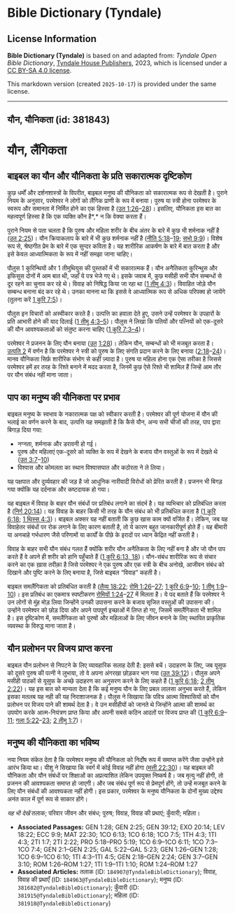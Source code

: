 # Bible Dictionary (Tyndale)

## License Information

**Bible Dictionary (Tyndale)** is based on and adapted from: _Tyndale Open Bible Dictionary_, [Tyndale House Publishers](https://tyndaleopenresources.com/), 2023, which is licensed under a [CC BY-SA 4.0 license](https://creativecommons.org/licenses/by-sa/4.0/legalcode.en).

This markdown version (created `2025-10-17`) is provided under the same license.



--------------------------------

## यौन, यौनिकता (id: 381843)

यौन, लैंगिकता
=============

बाइबल का यौन और यौनिकता के प्रति सकारात्मक दृष्टिकोण
----------------------------------------------------

कुछ धर्मों और दर्शनशास्त्रों के विपरीत, बाइबल मनुष्य की यौनिकता को सकारात्मक रूप से देखती है। पुराने नियम के अनुसार, परमेश्वर ने लोगों को लैंगिक प्राणी के रूप में बनाया। पुरुष या स्त्री होना परमेश्वर के स्वरूप और समानता में निर्मित होने का एक हिस्सा है ([उत 1:26](https://ref.ly/Gen1:26-Gen1:28)–[28](https://ref.ly/Gen1:26-Gen1:28))। इसलिए, यौनिकता इस बात का महत्वपूर्ण हिस्सा है कि एक व्यक्ति कौन है*,* न कि वेक्या करता हैं। 

पुराने नियम से पता चलता है कि पुरुष और महिला शरीर के बीच अंतर के बारे में कुछ भी शर्मनाक नहीं है ([उत 2:25](https://ref.ly/Gen2:25))। यौन क्रियाकलाप के बारे में भी कुछ शर्मनाक नहीं है ([नीति 5:18](https://ref.ly/Prov5:18-Prov5:19)–[19](https://ref.ly/Prov5:18-Prov5:19); [सभो 9:9](https://ref.ly/Eccl9:9))। विशेष रूप से, श्रेष्ठगीत प्रेम के बारे में एक सुन्दर कविता है। यह शारीरिक आकर्षण के बारे में बात करता है और इसे केवल आध्यात्मिकता के रूप में नहीं समझा जाना चाहिए।

पौलुस 1 कुरिन्थियों और 1 तीमुथियुस की पुस्तकों में भी सकारात्मक हैं। यौन अनैतिकता कुरिन्थुस और इफिसुस दोनों में आम बात थी, जहाँ ये पत्र भेजे गए थे। इसके जवाब में, कुछ मसीही सभी यौन सम्बन्धों से दूर रहने का चुनाव कर रहे थे। विवाह को निषिद्ध किया जा रहा था ([1 तीमु 4:3](https://ref.ly/1Tim4:3))। विवाहित जोड़े यौन सम्बन्ध बनाना बंद कर रहे थे। उनका मानना ​​था कि इससे वे आध्यात्मिक रूप से अधिक परिपक्व हो जायेंगे (तुलना करें [1 कुरि 7:5](https://ref.ly/1Cor7:5))।

पौलुस इन विचारों को अस्वीकार करते है। उत्पत्ति का हवाला देते हुए, उसने उन्हें परमेश्वर के उपहारों के प्रति आभारी होने की याद दिलाई ([1 तीमु 4:3–5](https://ref.ly/1Tim4:3-1Tim4:5))। पौलुस ने लिखा कि पतियों और पत्नियों को एक\-दूसरे की यौन आवश्यकताओं को संतुष्ट करना चाहिए ([1 कुरि 7:3–4](https://ref.ly/1Cor7:3-1Cor7:4))।

परमेश्वर ने प्रजनन के लिए यौन बनाया ([उत](https://ref.ly/Gen2:1-Gen2:25) [1:28](https://ref.ly/Gen1:28))। लेकिन यौन, सम्बन्धों को भी मजबूत करता है। [उत्पति 2](https://ref.ly/Gen2:1-Gen2:25) में वर्णन है कि परमेश्वर ने स्त्री को पुरुष के लिए संगति प्रदान करने के लिए बनाया ([2:18](https://ref.ly/Gen2:18-Gen2:24)–[24](https://ref.ly/Gen2:18-Gen2:24))। मानव यौनिकता सिर्फ़ शारीरिक संभोग से कहीं ज़्यादा है। पुरुष या महिला होना एक ऐसा तरीका है जिससे परमेश्वर हमें हर तरह के रिश्ते बनाने में मदद करता है, जिनमें कुछ ऐसे रिश्ते भी शामिल हैं जिन्हें आम तौर पर यौन संबंध नहीं माना जाता।

पाप का मनुष्य की यौनिकता पर प्रभाव
----------------------------------

बाइबल मनुष्य के स्वभाव के नकारात्मक पक्ष को स्वीकार करती है। परमेश्वर की पूर्ण योजना में यौन की भलाई का वर्णन करने के बाद, उत्पत्ति यह समझाती है कि कैसे यौन, अन्य सभी चीजों की तरह, पाप द्वारा बिगाड़ दिया गया:

* नग्नता, शर्मनाक और डरावनी हो गई।
* पुरुष और महिलाएं एक\-दूसरे को व्यक्ति के रूप में देखने के बजाय यौन वस्तुओं के रूप में देखते थे ([उत 3:7](https://ref.ly/Gen3:7-Gen3:10)–[10](https://ref.ly/Gen3:7-Gen3:10))
* विश्वास और कोमलता का स्थान विश्वासघात और कठोरता ने ले लिया।

यह पक्षपात और दुर्व्यवहार की जड़ है जो आधुनिक नारीवादी विरोधों को प्रेरित करती है। प्रजनन भी बिगड़ गया क्योंकि यह दर्दनाक और कष्टदायक हो गया।

यह बाइबल में विवाह के बाहर यौन संबंधों पर प्रतिबंध लगाने का संदर्भ है। यह व्यभिचार को प्रतिबंधित करता है ([निर्ग 20:14](https://ref.ly/Exod20:14))। यह विवाह के बाहर किसी भी तरह के यौन संबंध को भी प्रतिबंधित करता है ([1 कुरि 6:18](https://ref.ly/1Cor6:18); [1 थिस्स 4:3](https://ref.ly/1Thess4:3))। बाइबल अक्सर यह नहीं बताती कि कुछ खास काम क्यों वर्जित हैं। लेकिन, जब यह विवाहेतर संबंधों पर रोक लगाने के लिए कारण बताती है, तो ये कारण बहुत जानकारीपूर्ण होते हैं। यह बीमारी या अनचाहे गर्भधारण जैसे परिणामों या कार्यों के पीछे के इरादों पर ध्यान केंद्रित नहीं करती है।

विवाह के बाहर सभी यौन संबंध गलत हैं क्योंकि शरीर यौन अनैतिकता के लिए नहीं बना है और जो यौन पाप करते हैं वे अपने ही शरीर को हानि पहुँचाते हैं ([1 कुरि 6:13, 18](https://ref.ly/1Cor6:13,1Cor6:18))। यौन\-संबंध शारीरिक रूप से संचार करने का एक ख़ास तरीक़ा है जिसे परमेश्‍वर ने एक पुरुष और एक स्त्री के बीच अनोखे, आजीवन संबंध को दिखाने और पुष्टि करने के लिए बनाया है, जिसे बाइबल “विवाह” कहती है।

बाइबल समलैंगिकता को प्रतिबंधित करती है ([लैव्य 18:22](https://ref.ly/Lev18:22); [रोमि 1:26](https://ref.ly/Rom1:26-Rom1:27)–[27](https://ref.ly/Rom1:26-Rom1:27); [1 कुरि 6:9](https://ref.ly/1Cor6:9-1Cor6:10)–[10](https://ref.ly/1Cor6:9-1Cor6:10); [1 तीमु 1:9](https://ref.ly/1Tim1:9-1Tim1:10)–[10](https://ref.ly/1Tim1:9-1Tim1:10))। इस प्रतिबंध का एकमात्र स्पष्टीकरण [रोमियों 1:24](https://ref.ly/Rom1:24-Rom1:27)–[27](https://ref.ly/Rom1:24-Rom1:27) में मिलता है। ये पद बताते हैं कि परमेश्वर ने उन लोगों से मुंह मोड़ लिया जिन्होंने उनकी उपासना करने के बजाय सृजित वस्तुओं की उपासना की। उन्होंने परमेश्वर को छोड़ दिया और अपने पापपूर्ण इच्छाओं में लिप्त हो गए, जिसमें समलैंगिकता भी शामिल है। इस दृष्टिकोण में, समलैंगिकता को पुरुषों और महिलाओं के लिए जीवन बनाने के लिए स्थापित प्राकृतिक व्यवस्था के विरुद्ध माना जाता है। 

यौन प्रलोभन पर विजय प्राप्त करना
--------------------------------

बाइबल यौन प्रलोभन से निपटने के लिए व्यावहारिक सलाह देती है: इससे बचें। उदाहरण के लिए, जब यूसुफ को दूसरे पुरुष की पत्नी ने लुभाया, तो वे अपना अंगरखा छोड़कर भाग गया ([उत 39:12](https://ref.ly/Gen39:12))। पौलुस अपने मसीही पाठकों से यूसुफ के अच्छे उदाहरण का अनुसरण करने के लिए कहते हैं ([1 कुरि 6:18](https://ref.ly/1Cor6:18); [2 तीमु 2:22](https://ref.ly/2Tim2:22))। यह इस बात को मान्यता देता है कि कई मनुष्य यौन के लिए प्रबल लालसा अनुभव करते हैं, लेकिन इसका मतलब यह नही की यह निराशाजनक है। पौलुस ने सिखाया कि पवित्र आत्मा विश्वासियों को यौन प्रलोभन पर विजय पाने की शामर्थ देता है। वे उन मसीहीयों को जानते थे जिन्होंने आत्मा की शामर्थ का उपयोग करके आत्म\-नियंत्रण प्राप्त किया और अपनी सबसे कठिन आदतों पर विजय प्राप्त की ([1 कुरि 6:9](https://ref.ly/1Cor6:9-1Cor6:11)–[11](https://ref.ly/1Cor6:9-1Cor6:11); [गला 5:22](https://ref.ly/Gal5:22-Gal5:23)–[23](https://ref.ly/Gal5:22-Gal5:23); [2 तीमु 1:7](https://ref.ly/2Tim1:7))।

मनुष्य की यौनिकता का भविष्य
---------------------------

नया नियम संकेत देता है कि परमेश्वर मनुष्य की यौनिकता को निर्दोष रूप में समाप्त करेंगे जैसा उन्होंने इसे आरंभ किया था। यीशु ने सिखाया कि स्वर्ग में कोई विवाह नहीं होगा ([मत्ती 22:30](https://ref.ly/Matt22:30))। यह बाइबल की यौनिकता और यौन संबंधों पर शिक्षाओं का अप्रत्याशित लेकिन उपयुक्त निष्कर्ष है। जब मृत्यु नहीं होगी, तो प्रजनन की आवश्यकता समाप्त हो जाएगी। और जब संबंध पूर्ण रूप से प्रेमपूर्ण होंगे, तो उन्हें मजबूत करने के लिए यौन संबंधों की आवश्यकता नहीं होगी। इस प्रकार, परमेश्वर के मनुष्य यौनिकता के दोनों मुख्य उद्देश्य अनंत काल में पूर्ण रूप से साकार होंगे।

*यह भी देखें* तलाक; परिवार जीवन और संबंध; पुरुष; विवाह, विवाह की प्रथाएं; कुँवारी; महिला। 

* **Associated Passages:** GEN 1:28; GEN 2:25; GEN 39:12; EXO 20:14; LEV 18:22; ECC 9:9; MAT 22:30; 1CO 6:13; 1CO 6:18; 1CO 7:5; 1TH 4:3; 1TI 4:3; 2TI 1:7; 2TI 2:22; PRO 5:18–PRO 5:19; 1CO 6:9–1CO 6:11; 1CO 7:3–1CO 7:4; GEN 2:1–GEN 2:25; GAL 5:22–GAL 5:23; GEN 1:26–GEN 1:28; 1CO 6:9–1CO 6:10; 1TI 4:3–1TI 4:5; GEN 2:18–GEN 2:24; GEN 3:7–GEN 3:10; ROM 1:26–ROM 1:27; 1TI 1:9–1TI 1:10; ROM 1:24–ROM 1:27
* **Associated Articles:** तलाक (ID: `184907@TyndaleBibleDictionary`); विवाह, विवाह की प्रथाएँ (ID: `184963@TyndaleBibleDictionary`); मनुष्य (ID: `381682@TyndaleBibleDictionary`); कुँवारी (ID: `381915@TyndaleBibleDictionary`); महिला (ID: `381918@TyndaleBibleDictionary`)

